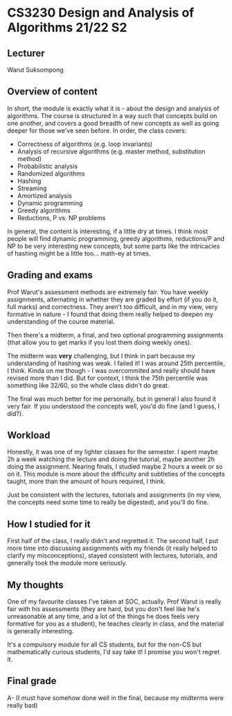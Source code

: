 # CS3230 Design and Analysis of Algorithms 21/22 S2

## Lecturer

Warut Suksompong

## Overview of content

In short, the module is exactly what it is - about the design and analysis of algorithms. The course is structured in a way such that concepts build on one another, and covers a good breadth of new concepts as well as going deeper for those we've seen before. In order, the class covers:

- Correctness of algorithms (e.g. loop invariants)
- Analysis of recursive algorithms (e.g. master method, substitution method)
- Probabilistic analysis
- Randomized algorithms
- Hashing
- Streaming
- Amortized analysis
- Dynamic programming
- Greedy algorithms
- Reductions, P vs. NP problems

In general, the content is interesting, if a little dry at times. I think most people will find dynamic programming, greedy algorithms, reductions/P and NP to be very interesting new concepts, but some parts like the intricacies of hashing might be a little too... math-ey at times.

## Grading and exams

Prof Warut's assessment methods are extremely fair. You have weekly assignments, alternating in whether they are graded by effort (if you do it, full marks) and correctness. They aren't too difficult, and in my view, very formative in nature - I found that doing them really helped to deepen my understanding of the course material.

Then there's a midterm, a final, and two optional programming assignments (that allow you to get marks if you lost them doing weekly ones).

The midterm was **very** challenging, but I think in part because my understanding of hashing was weak. I failed it! I was around 25th percentile, I think. Kinda on me though - I was overcommited and really should have revised more than I did. But for context, I think the 75th percentile was something like 32/60, so the whole class didn't do great.

The final was much better for me personally, but in general I also found it very fair. If you understood the concepts well, you'd do fine (and I guess, I did?).

## Workload

Honestly, it was one of my lighter classes for the semester. I spent maybe 2h a week watching the lecture and doing the tutorial, maybe another 2h doing the assignment. Nearing finals, I studied maybe 2 hours a week or so on it. This module is more about the difficulty and subtleties of the concepts taught, more than the amount of hours required, I think.

Just be consistent with the lectures, tutorials and assignments (in my view, the concepts need some time to really be digested), and you'll do fine.

## How I studied for it

First half of the class, I really didn't and regretted it. The second half, I put more time into discussing assignments with my friends (it really helped to clarify my misconceptions), stayed consistent with lectures, tutorials, and generally took the module more seriously.

## My thoughts

One of my favourite classes I've taken at SOC, actually. Prof Warut is really fair with his assessments (they are hard, but you don't feel like he's unreasonable at any time, and a lot of the things he does feels very formative for you as a student), he teaches clearly in class, and the material is generally interesting.

It's a compulsory module for all CS students, but for the non-CS but mathematically curious students, I'd say take it! I promise you won't regret it.

## Final grade

A- (I must have somehow done well in the final, because my midterms were really bad)
